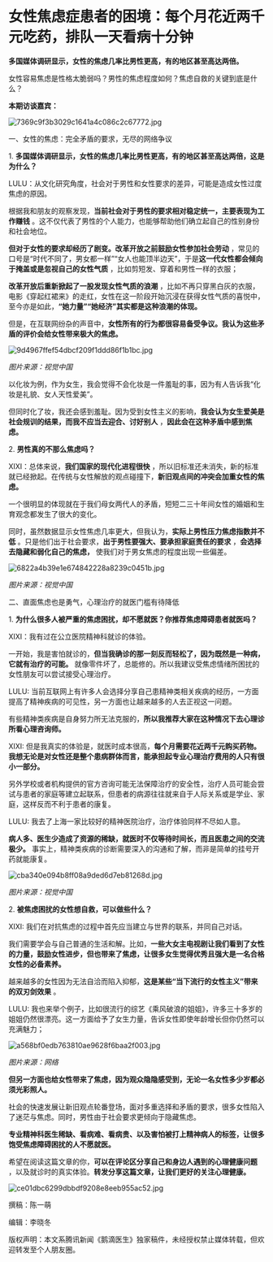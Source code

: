 # 女性焦虑症患者的困境：每个月花近两千元吃药，排队一天看病十分钟

**多国媒体调研显示，女性的焦虑几率比男性更高，有的地区甚至高达两倍。**

女性容易焦虑是性格太脆弱吗？男性的焦虑程度如何？焦虑自救的关键到底是什么？

**本期访谈嘉宾：**

![7369c9f3b3029c1641a4c086c2c67772.jpg](https://raw.githubusercontent.com/qqhsx/qqnews_image/main/2024/03/08/女性焦虑症患者的困境：每个月花近两千元吃药，排队一天看病十分钟/7369c9f3b3029c1641a4c086c2c67772.jpg)

一、女性的焦虑：完全矛盾的要求，无尽的网络争议

1\. **多国媒体调研显示，女性的焦虑几率比男性更高，有的地区甚至高达两倍，这是为什么？**

LULU：从文化研究角度，社会对于男性和女性要求的差异，可能是造成女性过度焦虑的原因。

根据我和朋友的观察发现，**当前社会对于男性的要求相对稳定统一，主要表现为工作赚钱**
。这不仅代表了男性的个人能力，也能够帮助他们确立起自己的性别身份和社会地位。

**但对于女性的要求却经历了剧变。改革开放之前鼓励女性参加社会劳动**
，常见的口号是“时代不同了，男女都一样”“女人也能顶半边天”，于是**这一代女性都会倾向于掩盖或是忽视自己的女性气质**
，比如剪短发、穿着和男性一样的衣服；

**改革开放后重新掀起了一股发现女性气质的浪潮**
，比如不再只穿黑白灰的衣服，电影《穿起红裙来》的走红，女性在这一阶段开始沉浸在获得女性气质的喜悦中，至今亦是如此，**“她力量”“她经济”其实都是这种浪潮的体现。**

但是，在互联网纷杂的声音中，**女性所有的行为都很容易备受争议。我认为这些矛盾的评价会给女性带来极大的焦虑。**

![9d4967ffef54dbcf209f1ddd86f1b1bc.jpg](https://raw.githubusercontent.com/qqhsx/qqnews_image/main/2024/03/08/女性焦虑症患者的困境：每个月花近两千元吃药，排队一天看病十分钟/9d4967ffef54dbcf209f1ddd86f1b1bc.jpg)

_图片来源：视觉中国_

以化妆为例，作为女生，我会觉得不会化妆是一件羞耻的事，因为有人告诉我“化妆是礼貌、女人天性爱美”。

但同时化了妆，我还会感到羞耻。因为受到女性主义的影响，**我会认为女生爱美是社会规训的结果，而我不应当去迎合、讨好别人**
，**因此会在这种矛盾中感到焦虑。**

2\. **男性真的不那么焦虑吗？**

XIXI：总体来说，**我们国家的现代化进程很快**
，所以旧标准还未消失，新的标准就已经掀起。在传统与女性解放的观点碰撞下，**新旧观点间的冲突会加重女性的焦虑。**

一个很明显的体现就在于我们母女两代人的矛盾，短短二三十年间女性的婚姻和生育观念都发生了很大的变化。

同时，虽然数据显示女性焦虑几率更大，但我认为，**实际上男性压力焦虑指数并不低** 。只是他们出于社会要求，**出于男性要强大、要承担家庭责任的要求**
，**会选择去隐藏和弱化自己的焦虑，** 使我们对于男女焦虑的程度出现一些偏差。

![6822a4b39e1e674842228a8239c0451b.jpg](https://raw.githubusercontent.com/qqhsx/qqnews_image/main/2024/03/08/女性焦虑症患者的困境：每个月花近两千元吃药，排队一天看病十分钟/6822a4b39e1e674842228a8239c0451b.jpg)

 _图片来源：视觉中国_

二、直面焦虑也是勇气，心理治疗的就医门槛有待降低

1\. **为什么很多人被严重的焦虑困扰，却不愿就医？你推荐焦虑障碍患者就医吗？**

XIXI：我有过在公立医院精神科就诊的体验。

一开始，我是害怕就诊的，**但当我确诊的那一刻反而轻松了，因为既然是一种病，它就有治疗的可能。**
就像零件坏了，总能修的。所以我建议受焦虑情绪所困扰的女性朋友可以尝试接受心理治疗。

LULU: 当前互联网上有许多人会选择分享自己患精神类相关疾病的经历，一方面提高了精神疾病的可见性，另一方面也让越来越多的人去正视这一问题。

有些精神类疾病是自身努力所无法克服的，**所以我推荐大家在这种情况下去心理诊所看心理咨询师。**

XIXI:
但是我真实的体验是，就医时成本很高，**每个月需要花近两千元购买药物。我想无论是对女性还是整个患病群体而言，能承担起专业心理治疗费用的人只有很小一部分。**

另外学校或者机构提供的官方咨询可能无法保障治疗的安全性，治疗人员可能会尝试与患者的家庭等建立起联系，但患者的病源往往就来自于人际关系或是学业、家庭，这样反而不利于患者的康复。

LULU: 我去了上海一家比较好的精神医院治疗，治疗体验同样不尽如人意。

**病人多、医生少造成了资源的稀缺，就医时不仅等待时间长，而且医患之间的交流极少。**
事实上，精神类疾病的诊断需要深入的沟通和了解，而非是简单的挂号开药就能康复。

![cba340e094b8ff08a9ded6d7eb81268d.jpg](https://raw.githubusercontent.com/qqhsx/qqnews_image/main/2024/03/08/女性焦虑症患者的困境：每个月花近两千元吃药，排队一天看病十分钟/cba340e094b8ff08a9ded6d7eb81268d.jpg)

_图片来源：视觉中国_

2\. **被焦虑困扰的女性想自救，可以做些什么？**

XIXI: 我们在对抗焦虑的过程中首先应当建立与世界的联系，并同自己对话。

我们需要学会与自己普通的生活和解。比如，**一些大女主电视剧让我们看到了女性的力量，鼓励女性进步，但也带来了焦虑，让很多女生觉得优秀且强大是一名合格女性的必备素养。**

越来越多的女性因为无法自洽而陷入抑郁，**这是某些“当下流行的女性主义”带来的双刃剑效果** 。

LULU:
我也来举个例子，比如很流行的综艺《乘风破浪的姐姐》，许多三十多岁的姐姐仍然很漂亮。这一方面给予了女生力量，告诉女性即使年龄增长但你仍然可以充满魅力；

![a568bf0edb763810ae9628f6baa2f003.jpg](https://raw.githubusercontent.com/qqhsx/qqnews_image/main/2024/03/08/女性焦虑症患者的困境：每个月花近两千元吃药，排队一天看病十分钟/a568bf0edb763810ae9628f6baa2f003.jpg)

_图片来源：网络_

**但另一方面也给女性带来了焦虑，因为观众隐隐感受到，无论一名女性多少岁都必须光彩照人。**

社会的快速发展让新旧观点轮番登场，面对多重选择和矛盾的要求，很多女性陷入了迷茫与焦虑。同时，男性由于社会要求更倾向于隐藏焦虑。

**专业精神科医生稀缺、看病难、看病贵、以及害怕被打上精神病人的标签，让很多饱受焦虑障碍困扰的人不愿就医。**

希望在阅读这篇文章的你，**可以在评论区分享自己和身边人遇到的心理健康问题** ，以及就诊时的真实体验。**转发分享这篇文章，让我们更好的关注心理健康。**

![ce01dbc6299dbbdf9208e8eeb955ac52.jpg](https://raw.githubusercontent.com/qqhsx/qqnews_image/main/2024/03/08/女性焦虑症患者的困境：每个月花近两千元吃药，排队一天看病十分钟/ce01dbc6299dbbdf9208e8eeb955ac52.jpg)

撰稿：陈一萌

编辑：李晓冬

版权声明：本文系腾讯新闻《鹅滴医生》独家稿件，未经授权禁止媒体转载，但欢迎转发至个人朋友圈。

